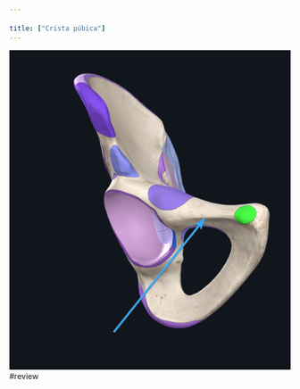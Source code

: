 ```yaml
---

title: ["Crista púbica"]
---
```

![Pasted image 20210414152833.png](Pasted%20image%2020210414152833.png)#review 
